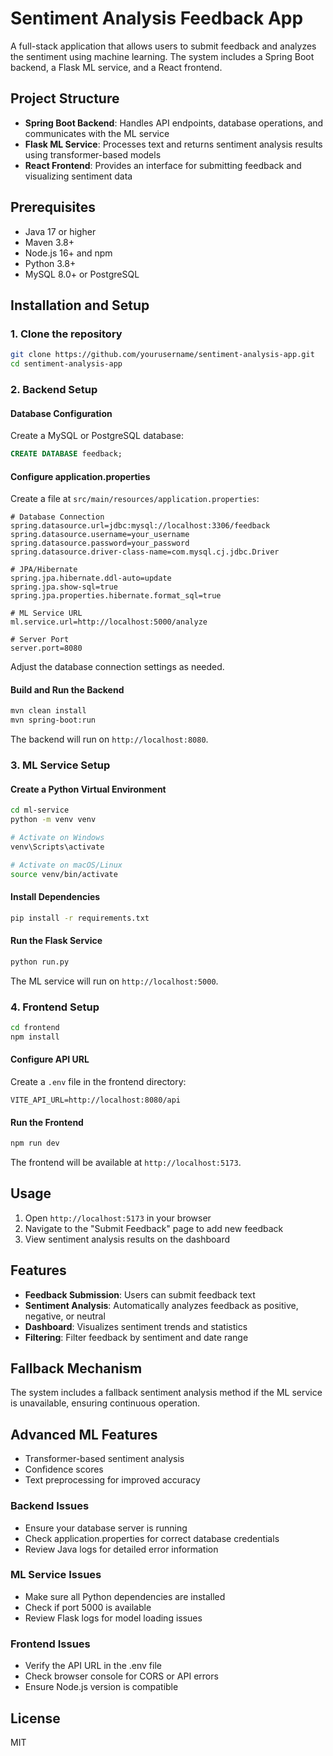 # Sentiment Analysis Feedback App

A full-stack application that allows users to submit feedback and analyzes the sentiment using machine learning. The system includes a Spring Boot backend, a Flask ML service, and a React frontend.

## Project Structure

- **Spring Boot Backend**: Handles API endpoints, database operations, and communicates with the ML service
- **Flask ML Service**: Processes text and returns sentiment analysis results using transformer-based models
- **React Frontend**: Provides an interface for submitting feedback and visualizing sentiment data

## Prerequisites

- Java 17 or higher
- Maven 3.8+
- Node.js 16+ and npm
- Python 3.8+
- MySQL 8.0+ or PostgreSQL

## Installation and Setup

### 1. Clone the repository

```bash
git clone https://github.com/yourusername/sentiment-analysis-app.git
cd sentiment-analysis-app
```

### 2. Backend Setup

#### Database Configuration

Create a MySQL or PostgreSQL database:

```sql
CREATE DATABASE feedback;
```

#### Configure application.properties

Create a file at `src/main/resources/application.properties`:

```properties
# Database Connection
spring.datasource.url=jdbc:mysql://localhost:3306/feedback
spring.datasource.username=your_username
spring.datasource.password=your_password
spring.datasource.driver-class-name=com.mysql.cj.jdbc.Driver

# JPA/Hibernate
spring.jpa.hibernate.ddl-auto=update
spring.jpa.show-sql=true
spring.jpa.properties.hibernate.format_sql=true

# ML Service URL
ml.service.url=http://localhost:5000/analyze

# Server Port
server.port=8080
```

Adjust the database connection settings as needed.

#### Build and Run the Backend

```bash
mvn clean install
mvn spring-boot:run
```

The backend will run on `http://localhost:8080`.

### 3. ML Service Setup

#### Create a Python Virtual Environment

```bash
cd ml-service
python -m venv venv

# Activate on Windows
venv\Scripts\activate

# Activate on macOS/Linux
source venv/bin/activate
```

#### Install Dependencies

```bash
pip install -r requirements.txt
```

#### Run the Flask Service

```bash
python run.py
```

The ML service will run on `http://localhost:5000`.

### 4. Frontend Setup

```bash
cd frontend
npm install
```

#### Configure API URL

Create a `.env` file in the frontend directory:

```
VITE_API_URL=http://localhost:8080/api
```

#### Run the Frontend

```bash
npm run dev
```

The frontend will be available at `http://localhost:5173`.

## Usage

1. Open `http://localhost:5173` in your browser
2. Navigate to the "Submit Feedback" page to add new feedback
3. View sentiment analysis results on the dashboard

## Features

- **Feedback Submission**: Users can submit feedback text
- **Sentiment Analysis**: Automatically analyzes feedback as positive, negative, or neutral
- **Dashboard**: Visualizes sentiment trends and statistics
- **Filtering**: Filter feedback by sentiment and date range

## Fallback Mechanism

The system includes a fallback sentiment analysis method if the ML service is unavailable, ensuring continuous operation.

## Advanced ML Features

- Transformer-based sentiment analysis
- Confidence scores
- Text preprocessing for improved accuracy

### Backend Issues

- Ensure your database server is running
- Check application.properties for correct database credentials
- Review Java logs for detailed error information

### ML Service Issues

- Make sure all Python dependencies are installed
- Check if port 5000 is available
- Review Flask logs for model loading issues

### Frontend Issues

- Verify the API URL in the .env file
- Check browser console for CORS or API errors
- Ensure Node.js version is compatible

## License

MIT
